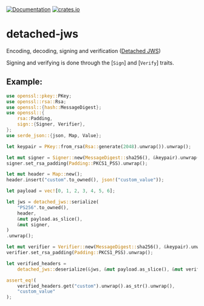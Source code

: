 [![Documentation](https://docs.rs/detached-jws/badge.svg)](https://docs.rs/detached-jws)
[![crates.io](https://img.shields.io/crates/v/detached-jws.svg)](https://crates.io/crates/detached-jws)

# detached-jws

Encoding, decoding, signing and verification ([Detached JWS](https://medium.com/gin-and-tonic/implementing-detached-json-web-signature-9ca5665ddcfc))

Signing and verifying is done through the [`Sign`] and [`Verify`] traits.

## Example:
```rust
use openssl::pkey::PKey;
use openssl::rsa::Rsa;
use openssl::{hash::MessageDigest};
use openssl::{
    rsa::Padding,
    sign::{Signer, Verifier},
};
use serde_json::{json, Map, Value};

let keypair = PKey::from_rsa(Rsa::generate(2048).unwrap()).unwrap();

let mut signer = Signer::new(MessageDigest::sha256(), &keypair).unwrap();
signer.set_rsa_padding(Padding::PKCS1_PSS).unwrap();

let mut header = Map::new();
header.insert("custom".to_owned(), json!("custom_value"));

let payload = vec![0, 1, 2, 3, 4, 5, 6];

let jws = detached_jws::serialize(
    "PS256".to_owned(),
    header,
    &mut payload.as_slice(),
    &mut signer,
)
.unwrap();

let mut verifier = Verifier::new(MessageDigest::sha256(), &keypair).unwrap();
verifier.set_rsa_padding(Padding::PKCS1_PSS).unwrap();

let verified_headers =
    detached_jws::deserialize(&jws, &mut payload.as_slice(), &mut verifier).unwrap();

assert_eq!(
    verified_headers.get("custom").unwrap().as_str().unwrap(),
    "custom_value"
);
```
